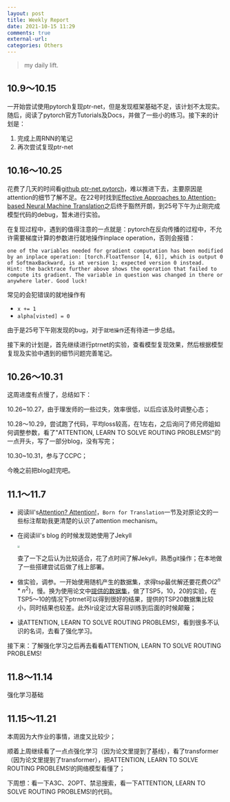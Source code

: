 ```yaml
---
layout: post
title: Weekly Report
date: 2021-10-15 11:29
comments: true
external-url:
categories: Others
---
```


> my daily lift.

## 10.9～10.15


一开始尝试使用pytorch复现ptr-net，但是发现框架基础不足，该计划不太现实。随后，阅读了pytorch官方Tutorials及Docs，并做了一些小的练习。接下来的计划是：

1. 完成上周RNN的笔记
2. 再次尝试复现ptr-net

## 10.16～10.25


花费了几天的时间看[github ptr-net pytorch](https://github.com/shirgur/PointerNet)，难以推进下去，主要原因是attention的细节了解不足。在22号时找到[Effective Approaches to Attention-based Neural Machine Translation](https://arxiv.org/pdf/1508.04025.pdf)之后终于豁然开朗，到25号下午为止刚完成模型代码的debug，暂未进行实验。

在复现过程中，遇到的值得注意的一点就是：pytorch在反向传播的过程中，不允许需要梯度计算的参数进行就地操作inplace operation，否则会报错：

```text
one of the variables needed for gradient computation has been modified by an inplace operation: [torch.FloatTensor [4, 6]], which is output 0 of SoftmaxBackward, is at version 1; expected version 0 instead. 
Hint: the backtrace further above shows the operation that failed to compute its gradient. The variable in question was changed in there or anywhere later. Good luck!
```

常见的会犯错误的就地操作有

- `x += 1 `
- `alpha[visted] = 0`

由于是25号下午刚发现的bug，对于`就地操作`还有待进一步总结。

接下来的计划是，首先继续进行ptrnet的实验，查看模型复现效果，然后根据模型复现及实验中遇到的细节问题完善笔记。

## 10.26～10.31


这周进度有点慢了，总结如下：

10.26~10.27，由于理发师的一些过失，效率很低，以后应该及时调整心态；

10.28～10.29，尝试跑了代码，平均loss较高，在1左右，之后询问了师兄师姐如何调整参数，看了"ATTENTION, LEARN TO SOLVE ROUTING PROBLEMS!"的一点开头，写了一部分blog，没有写完；

10.30~10.31，参与了CCPC；

今晚之前把blog赶完吧。

## 11.1～11.7

- 阅读lil's[Attention? Attention!](https://lilianweng.github.io/lil-log/2018/06/24/attention-attention.html)，`Born for Translation`一节及对原论文的一些标注帮助我更清楚的认识了attention mechanism。

- 在阅读lil's blog 的时候发现她使用了Jekyll

  <img src="https://i.loli.net/2021/11/07/eMVDOwIbQ8FrlHA.png" alt=" " style="zoom:30%;" />

  查了一下之后认为比较适合，花了点时间了解Jekyll，熟悉git操作；在本地做了一些搭建尝试后做了线上部署。

- 做实验，调参。一开始使用随机产生的数据集，求得tsp最优解还要花费$O(2^n * n^2)$，慢。换为使用论文中[提供的数据集](http://goo.gl/NDcOIG)，做了TSP5，10，20的实验，在TSP5～10的情况下ptrnet可以得到很好的结果，提供的TSP20数据集比较小，同时结果也较差。此外lr设定过大容易训练到后面的时候颠簸；
- 读ATTENTION, LEARN TO SOLVE ROUTING PROBLEMS!，看到很多不认识的名词，去看了强化学习。

接下来：了解强化学习之后再去看看ATTENTION, LEARN TO SOLVE ROUTING PROBLEMS!

## 11.8～11.14

强化学习基础

## 11.15～11.21

本周因为大作业的事情，进度又比较少；

顺着上周继续看了一点点强化学习（因为论文里提到了基线），看了transformer（因为论文里提到了transformer），把ATTENTION, LEARN TO SOLVE ROUTING PROBLEMS!的网络模型看懂了；

下周想：看一下A3C、2OPT、禁忌搜索，看一下ATTENTION, LEARN TO SOLVE ROUTING PROBLEMS!的代码。





